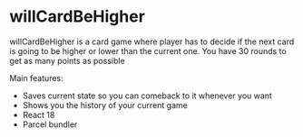 # willCardBeHigher
willCardBeHigher is a card game where player has to decide if the next card is going to be higher or lower than the current one. You have 30 rounds to get as many points as possible

Main features:
- Saves current state so you can comeback to it whenever you want
- Shows you the history of your current game
- React 18
- Parcel bundler
